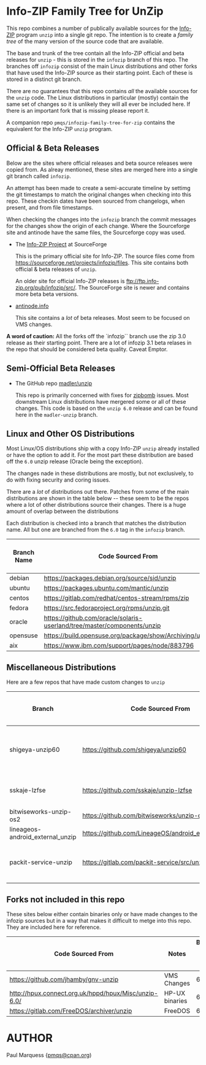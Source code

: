 # Info-ZIP Family Tree for UnZip

This repo combines a number of publically available sources for the [Info-ZIP](https://infozip.sourceforge.net/) program `unzip` into a single git repo.
The intention is to create a *family tree* of the many version of the source code that are available.

The base and trunk of the tree contain all the Info-ZIP official and beta releases for `unzip` - this is stored in the `infozip` branch of this repo. The branches off `infozip` consist of the main Linux distributions and other forks that have used the Info-ZIP source as their starting point. Each of these is stored in a distinct git branch.


There are no guarantees that this repo contains *all* the available sources for the `unzip` code. The Linux distributions in particular (mostly) contain  the same set of changes so it is unlikely they will all ever be included here. If there is an important fork that is missing please report it.

A companion repo `pmqs/infozip-family-tree-for-zip` contains the equivalent for the Info-ZIP `unzip` program.



## Official & Beta Releases

Below are the sites where official releases and beta source releases were copied from. As alreay mentioned, these sites are merged here into a single git branch called `infozip`.

An attempt has been made to create a semi-accurate timeline by settimg the git timestamps to match the original changes when checking  into this repo. These checkin dates have been sourced from changelogs, when present, and from file timestamps.

When checking the changes into the `infozip` branch the commit messages for the changes  show the origin of each change. Where the Sourceforge site and antinode have the same  files, the Sourceforge copy was used.

* The [Info-ZIP Project](https://sourceforge.net/projects/infozip/) at SourceForge

  This is the primary official site for Info-ZIP. The source files come from https://sourceforge.net/projects/infozip/files. This site contains both official & beta releases of `unzip`.

  An older site for official Info-ZIP releases is ftp://ftp.info-zip.org/pub/infozip/src/. The SourceForge site is newer and contains more beta beta versions.


* [antinode.info](http://antinode.info/ftp/info-zip/)

  This site contains a *lot* of beta releases. Most seem to be focused on VMS changes.

**A word of caution:** All the forks off the `infozip`` branch use the zip 3.0 release as their starting point. There are a lot of infozip 3.1 beta relases in the repo that should be considered beta quality. Caveat Emptor.

## Semi-Official Beta Releases

* The GitHub repo [madler/unzip](https://github.com/madler/unzip)

  This repo is primarily concerned with fixes for
  [zipbomb](https://en.wikipedia.org/wiki/Zip_bomb) issues.
  Most downstream Linux distributions have mergered some or all of these changes. This code is based on the `unzip 6.0` release and can be found here in the `madler-unzip` branch.

## Linux and Other OS Distributions

Most Linux/OS distributions ship with a copy Info-ZIP `unzip` already installed or have the option to add it.
For the most part these distribution are based off the `6.0` unzip release (Oracle being the exception).

The changes nade in these distributions are mostly, but not exclusively, to do with fixing security and coring issues.

There are a *lot* of distributions out there. Patches from some of the main distributions are shown in the table below -- these seem to be the repos where a lot of other distributions source their changes. There is a huge amount of overlap between the distributions

Each distribution is checked into a branch that matches the distribution name. All but one are branched from the `6.0` tag in the  `infozip` branch.


| Branch Name | Code Sourced From | Branched From Infozip Tag |
|---|---|---|
| debian | https://packages.debian.org/source/sid/unzip | 6.0 |
| ubuntu | https://packages.ubuntu.com/mantic/unzip | 6.0 |
| centos | https://gitlab.com/redhat/centos-stream/rpms/zip | 6.0 |
| fedora | https://src.fedoraproject.org/rpms/unzip.git | 6.0 |
| oracle | https://github.com/oracle/solaris-userland/tree/master/components/unzip | 6.10c25 |
| opensuse | https://build.opensuse.org/package/show/Archiving/unzip | 6.0 |
| aix | https://www.ibm.com/support/pages/node/883796 | 6.0 |



## Miscellaneous Distributions

Here  are a few repos that have made custom changes to `unzip`

| Branch | Code Sourced From | Notes | Branched From Infozip Tag |
|---| --- | ---| ---|
| shigeya-unzip60 | https://github.com/shigeya/unzip60 | MacOS changes for localization & [Homebrew](https://brew.sh/)  | 6.0 |
|sskaje-lzfse | https://github.com/sskaje/unzip-lzfse  |  Adds `lzfse` support for reading [ipa](https://en.wikipedia.org/wiki/.ipa) files | 6.0
| bitwiseworks-unzip-os2 | https://github.com/bitwiseworks/unzip-os2 | OS2 Changes | 6.0
| lineageos-android_external_unzip | https://github.com/LineageOS/android_external_unzip | Android build | Debian 6.0
| packit-service-unzip | https://gitlab.com/packit-service/src/unzip | Lots of patches from other Linix distros|  6.0


## Forks not included in this repo

These sites below either contain binaries only or have made changes to the infozip sources but in a way that makes it difficult to metge into this repo. They are included here for reference.

| Code Sourced From | Notes | Branched From Infozip Tag |
| --- | ---| --- |
| https://github.com/jhamby/gnv-unzip | VMS Changes |  6.0
| http://hpux.connect.org.uk/hppd/hpux/Misc/unzip-6.0/ | HP-UX binaries | 6.0
| https://gitlab.com/FreeDOS/archiver/unzip | FreeDOS | 6.0


# AUTHOR

Paul Marquess {pmqs@cpan.org)